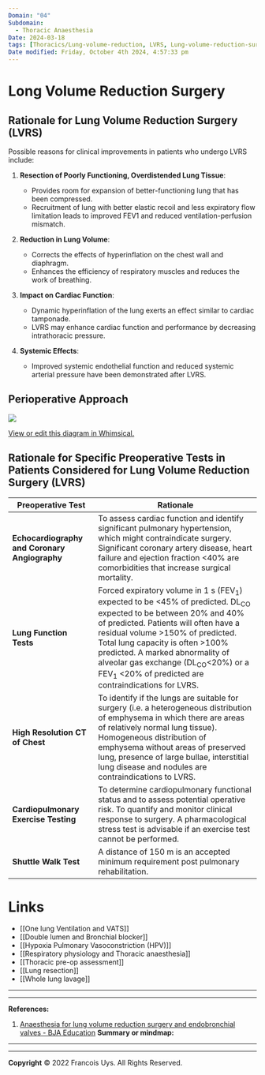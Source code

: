 ```yaml
---
Domain: "04"
Subdomain:
  - Thoracic Anaesthesia
Date: 2024-03-18
tags: [Thoracics/Lung-volume-reduction, LVRS, Lung-volume-reduction-surgery]
Date modified: Friday, October 4th 2024, 4:57:33 pm
---
```


# Long Volume Reduction Surgery

## Rationale for Lung Volume Reduction Surgery (LVRS)

Possible reasons for clinical improvements in patients who undergo LVRS include:

1. **Resection of Poorly Functioning, Overdistended Lung Tissue**:
   - Provides room for expansion of better-functioning lung that has been compressed.
   - Recruitment of lung with better elastic recoil and less expiratory flow limitation leads to improved FEV1 and reduced ventilation-perfusion mismatch.

2. **Reduction in Lung Volume**:
   - Corrects the effects of hyperinflation on the chest wall and diaphragm.
   - Enhances the efficiency of respiratory muscles and reduces the work of breathing.

3. **Impact on Cardiac Function**:
   - Dynamic hyperinflation of the lung exerts an effect similar to cardiac tamponade.
   - LVRS may enhance cardiac function and performance by decreasing intrathoracic pressure.

4. **Systemic Effects**:
   - Improved systemic endothelial function and reduced systemic arterial pressure have been demonstrated after LVRS.

## Perioperative Approach

![](Pasted%20image%2020240701191123.png)

[View or edit this diagram in Whimsical.](https://whimsical.com/perioperative-approach-for-lung-reduction-surgery-8LwRKC2oC8HMQpgGiGUPvH?ref=chatgpt)

## Rationale for Specific Preoperative Tests in Patients Considered for Lung Volume Reduction Surgery (LVRS)

| Preoperative Test                             | Rationale                                                                                                                                                                                                                                                                                                                                                                                                    |
| --------------------------------------------- | ------------------------------------------------------------------------------------------------------------------------------------------------------------------------------------------------------------------------------------------------------------------------------------------------------------------------------------------------------------------------------------------------------------ |
| **Echocardiography and Coronary Angiography** | To assess cardiac function and identify significant pulmonary hypertension, which might contraindicate surgery. Significant coronary artery disease, heart failure and ejection fraction <40% are comorbidities that increase surgical mortality.                                                                                                                                                            |
| **Lung Function Tests**                       | Forced expiratory volume in 1 s (FEV<sub>1</sub>) expected to be <45% of predicted. DL<sub>CO</sub> expected to be between 20% and 40% of predicted. Patients will often have a residual volume >150% of predicted. Total lung capacity is often >100% predicted. A marked abnormality of alveolar gas exchange (DL<sub>CO</sub><20%) or a FEV<sub>1</sub> <20% of predicted are contraindications for LVRS. |
| **High Resolution CT of Chest**               | To identify if the lungs are suitable for surgery (i.e. a heterogeneous distribution of emphysema in which there are areas of relatively normal lung tissue). Homogeneous distribution of emphysema without areas of preserved lung, presence of large bullae, interstitial lung disease and nodules are contraindications to LVRS.                                                                           |
| **Cardiopulmonary Exercise Testing**          | To determine cardiopulmonary functional status and to assess potential operative risk. To quantify and monitor clinical response to surgery. A pharmacological stress test is advisable if an exercise test cannot be performed.                                                                                                                                                                             |
| **Shuttle Walk Test**                         | A distance of 150 m is an accepted minimum requirement post pulmonary rehabilitation.                                                                                                                                                                                                                                                                                                                        |

# Links
- [[One lung Ventilation and VATS]]
- [[Double lumen and Bronchial blocker]]
- [[Hypoxia Pulmonary Vasoconstriction (HPV)]]
- [[Respiratory physiology and Thoracic anaesthesia]]
- [[Thoracic pre-op assessment]]
- [[Lung resection]]
- [[Whole lung lavage]]

---

---
**References:**  

1. [Anaesthesia for lung volume reduction surgery and endobronchial valves - BJA Education](https://www.bjaed.org/article/S2058-5349(18)30049-0/fulltext)
**Summary or mindmap:**

---------------------------------------------------------------------------------------------


---

**Copyright**
© 2022 Francois Uys. All Rights Reserved.
